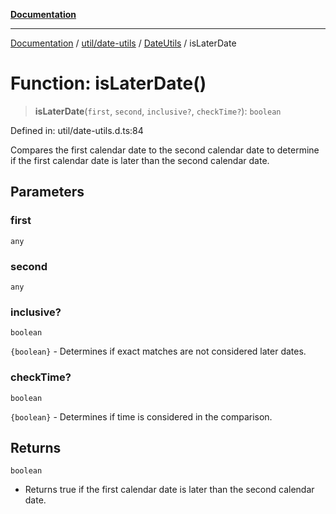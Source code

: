 [**Documentation**](../../../../../index.md)

***

[Documentation](../../../../../index.md) / [util/date-utils](../../../index.md) / [DateUtils](../index.md) / isLaterDate

# Function: isLaterDate()

> **isLaterDate**(`first`, `second`, `inclusive?`, `checkTime?`): `boolean`

Defined in: util/date-utils.d.ts:84

Compares the first calendar date to the second calendar date to determine
if the first calendar date is later than the second calendar date.

## Parameters

### first

`any`

### second

`any`

### inclusive?

`boolean`

`{boolean}` - Determines if exact matches are not considered later dates.

### checkTime?

`boolean`

`{boolean}` - Determines if time is considered in the comparison.

## Returns

`boolean`

- Returns true if the first calendar date is later than the second calendar date.
